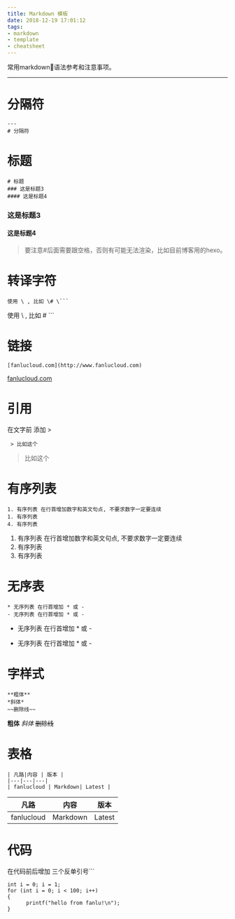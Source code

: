 ```yaml
---
title: Markdown 模板
date: 2018-12-19 17:01:12
tags: 
- markdown
- template
- cheatsheet
---
```


常用markdown语法参考和注意事项。

---
# 分隔符
```
---
# 分隔符 
```

# 标题
```
# 标题
### 这是标题3
#### 这是标题4
```

### 这是标题3
#### 这是标题4
> 要注意\#后面需要跟空格，否则有可能无法渲染，比如目前博客用的hexo。


# 转译字符
```
使用 \ , 比如 \# \``` 
```
使用 \ , 比如 \# \``` 

# 链接
```
[fanlucloud.com](http://www.fanlucloud.com)
```
[fanlucloud.com](http://www.fanlucloud.com)

# 引用
在文字前 添加 \>
```
 > 比如这个
```
 > 比如这个

# 有序列表
```
1. 有序列表 在行首增加数字和英文句点, 不要求数字一定要连续
1. 有序列表
4. 有序列表
```
1. 有序列表 在行首增加数字和英文句点, 不要求数字一定要连续
1. 有序列表
4. 有序列表

# 无序表
```
* 无序列表 在行首增加 * 或 -
- 无序列表 在行首增加 * 或 -
```
* 无序列表 在行首增加 * 或 -
- 无序列表 在行首增加 * 或 -

# 字样式
```
**粗体**
*斜体*
~~删除线~~
```
**粗体**
*斜体*
~~删除线~~


# 表格
```
| 凡路|内容 | 版本 |
|---|---|---|
| fanlucloud | Markdown| Latest |
```

| 凡路|内容 | 版本 |
|---|---|---|
| fanlucloud | Markdown| Latest |

# 代码
在代码前后增加 三个反单引号\```

```
int i = 0; i = 1;
for (int i = 0; i < 100; i++)
{
      printf("hello from fanlu!\n");
}
```